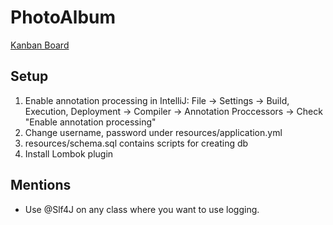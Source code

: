 # PhotoAlbum
[Kanban Board](https://trello.com/b/ZE4HeJ8Q/mainboard)

## Setup
1. Enable annotation processing in IntelliJ:
 File -> Settings -> Build, Execution, Deployment -> Compiler -> Annotation Proccessors -> Check "Enable annotation processing"
2. Change username, password under resources/application.yml
3. resources/schema.sql contains scripts for creating db
4. Install Lombok plugin

## Mentions
* Use @Slf4J on any class where you want to use logging.